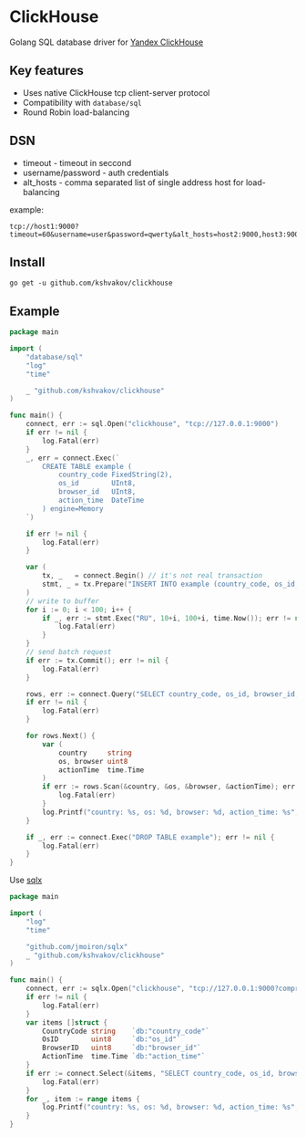 # ClickHouse

Golang SQL database driver for [Yandex ClickHouse](https://clickhouse.yandex/)

## Key features

* Uses native ClickHouse tcp client-server protocol
* Compatibility with `database/sql`
* Round Robin load-balancing

## DSN 

* timeout - timeout in seccond 
* username/password - auth credentials
* alt_hosts - comma separated list of single address host for load-balancing

example:
```
tcp://host1:9000?timeout=60&username=user&password=qwerty&alt_hosts=host2:9000,host3:9000
```


## Install
```
go get -u github.com/kshvakov/clickhouse
```

## Example
```go 
package main

import (
	"database/sql"
	"log"
	"time"

	_ "github.com/kshvakov/clickhouse"
)

func main() {
	connect, err := sql.Open("clickhouse", "tcp://127.0.0.1:9000")
	if err != nil {
		log.Fatal(err)
	}
	_, err = connect.Exec(`
        CREATE TABLE example (
            country_code FixedString(2),
            os_id        UInt8,
            browser_id   UInt8,
            action_time  DateTime
        ) engine=Memory
    `)

	if err != nil {
		log.Fatal(err)
	}

	var (
		tx, _   = connect.Begin() // it's not real transaction
		stmt, _ = tx.Prepare("INSERT INTO example (country_code, os_id, browser_id, action_time) VALUES (?, ?, ?, ?)")
	)
	// write to buffer
	for i := 0; i < 100; i++ {
		if _, err := stmt.Exec("RU", 10+i, 100+i, time.Now()); err != nil {
			log.Fatal(err)
		}
	}
	// send batch request
	if err := tx.Commit(); err != nil {
		log.Fatal(err)
	}

	rows, err := connect.Query("SELECT country_code, os_id, browser_id, action_time FROM example")
	if err != nil {
		log.Fatal(err)
	}

	for rows.Next() {
		var (
			country     string
			os, browser uint8
			actionTime  time.Time
		)
		if err := rows.Scan(&country, &os, &browser, &actionTime); err != nil {
			log.Fatal(err)
		}
		log.Printf("country: %s, os: %d, browser: %d, action_time: %s", country, os, browser, actionTime)
	}

	if _, err := connect.Exec("DROP TABLE example"); err != nil {
		log.Fatal(err)
	}
}
```

Use [sqlx](https://github.com/jmoiron/sqlx)

```go
package main

import (
	"log"
	"time"

	"github.com/jmoiron/sqlx"
	_ "github.com/kshvakov/clickhouse"
)

func main() {
	connect, err := sqlx.Open("clickhouse", "tcp://127.0.0.1:9000?compress=true&debug=true")
	if err != nil {
		log.Fatal(err)
	}
	var items []struct {
		CountryCode string    `db:"country_code"`
		OsID        uint8     `db:"os_id"`
		BrowserID   uint8     `db:"browser_id"`
		ActionTime  time.Time `db:"action_time"`
	}
	if err := connect.Select(&items, "SELECT country_code, os_id, browser_id, action_time FROM example"); err != nil {
		log.Fatal(err)
	}
	for _, item := range items {
		log.Printf("country: %s, os: %d, browser: %d, action_time: %s", item.CountryCode, item.OsID, item.BrowserID, item.ActionTime)
	}
}
```